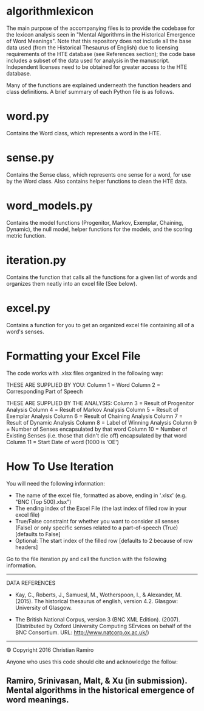 # algorithmlexicon

The main purpose of the accompanying files is to provide the codebase for the lexicon analysis seen in "Mental Algorithms in the Historical Emergence of Word Meanings". Note that this repository does not include all the base data used (from the Historical Thesaurus of English) due to licensing requirements of the HTE database (see References section); the code base includes a subset of
the data used for analysis in the manuscript. Independent licenses need to be obtained for greater access to the HTE database.

Many of the functions are explained underneath the function headers and class definitions. A brief summary of each Python file is as follows.

# word.py
  
  Contains the Word class, which represents a word in the HTE.

# sense.py

  Contains the Sense class, which represents one sense for a word, for use by the Word class. Also contains helper functions to clean the HTE data.

# word_models.py

  Contains the model functions (Progenitor, Markov, Exemplar, Chaining, Dynamic), the null model, helper functions for the models, and the scoring metric function.

# iteration.py

  Contains the function that calls all the functions for a given list of words and organizes them neatly into an excel file (See below).

# excel.py

  Contains a function for you to get an organized excel file containing all of a word's senses.

# Formatting your Excel File

  The code works with .xlsx files organized in the following way:
  
  THESE ARE SUPPLIED BY YOU:
  Column 1 = Word
  Column 2 = Corresponding Part of Speech
  
  THESE ARE SUPPLIED BY THE ANALYSIS:
  Column 3 = Result of Progenitor Analysis
  Column 4 = Result of Markov Analysis
  Column 5 = Result of Exemplar Analysis
  Column 6 = Result of Chaining Analysis
  Column 7 = Result of Dynamic Analysis
  Column 8 = Label of Winning Analysis
  Column 9 = Number of Senses encapsulated by that word
  Column 10 = Number of Existing Senses (i.e. those that didn't die off) encapsulated by that word
  Column 11 = Start Date of word (1000 is 'OE')
  
# How To Use Iteration
  You will need the following information:
  - The name of the excel file, formatted as above, ending in '.xlsx' (e.g. "BNC (Top 500).xlsx")
  - The ending index of the Excel File (the last index of filled row in your excel file)
  - True/False constraint for whether you want to consider all senses (False) or only specific senses related to a part-of-speech (True) [defaults to False]
  - Optional: The start index of the filled row [defaults to 2 because of row headers]
  
  
  Go to the file iteration.py and call the function with the following information.
  
  --------------------------------------------------------------------------------------------------------------------------------------
  DATA REFERENCES
  
  - Kay, C., Roberts, J., Samuesl, M., Wotherspoon, I., & Alexander, M. (2015). The historical thesaurus of english, version 4.2. Glasgow: University of Glasgow.
  
  - The British National Corpus, version 3 (BNC XML Edition). (2007). (Distributed by Oxford University Computing SErvices on behalf of the BNC Consortium. URL: http://www.natcorp.ox.ac.uk/)
  
  --------------------------------------------------------------------------------------------------------------------------------------
  © Copyright 2016 Christian Ramiro
  
  Anyone who uses this code should cite and acknowledge the follow:

  Ramiro, Srinivasan, Malt, & Xu (in submission). Mental algorithms in the
  historical emergence of word meanings.
  --------------------------------------------------------------------------------------------------------------------------------------
